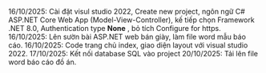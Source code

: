 16/10/2025: Cài đặt visul studio 2022, Create new project, ngôn ngữ C# ASP.NET Core Web App (Model-View-Controller), kế tiếp chọn Framework .NET 8.0, Authentication type **None** , bỏ tích Configure for https.
16/10/2025: Lên sườn bài ASP.NET web bán giày, làm file word mẫu báo cáo.
16/10/2025: Code trang chủ index, giao diện layout với visual studio 2022.
17/10/2025: Kết nối database SQL vào project 
20/10/2025: Tải lên file word báo cáo đồ án.
